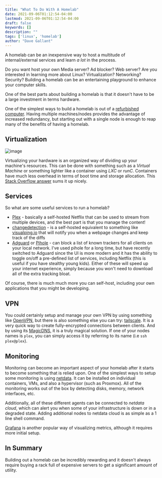 ```yaml
---
title: "What To Do With A Homelab"
date: 2021-09-06T01:12:54-04:00
lastmod: 2021-09-06T01:12:54-04:00
draft: false
keywords: []
description: ""
tags: ['linux', 'homelab']
author: "Dave Gallant"
---
```


A homelab can be an inexpensive way to host a multitude of internal/external services and learn *a lot* in the process.
<!--more-->
Do you want host your own Media server? Ad blocker? Web server?
Are you interested in learning more about Linux? Virtualization? Networking? Security?
Building a homelab can be an entertaining playground to enhance your computer skills.

One of the best parts about building a homelab is that it doesn't have to be a large investment in terms hardware.

One of the simplest ways to build a homelab is out of a [refurbished computer](https://ca.refurb.io/products/hp-800-g1-usff-intel-core-i5-4570s-16gb-ram-512gb-ssd-wifi-windows-10-pro?variant=33049503825943).
Having multiple machines/nodes provides the advantage of increased redundancy, but starting out with a single node is enough to reap many of the benefits of having a homelab.

## Virtualization

![image](https://user-images.githubusercontent.com/4519234/132440142-3acd9c41-86e9-447d-b507-08b9a22b1cc6.png)

Virtualizing your hardware is an organized way of dividing up your machine's resources. This can be done with something such as a *Virtual Machine* or something lighter like a container using *LXC* or *runC*.
Containers have much less overhead in terms of boot time and storage allocation. This [Stack Overflow answer](https://stackoverflow.com/questions/16047306/how-is-docker-different-from-a-virtual-machine) sums it up nicely.

## Services

So what are some useful services to run a homelab?

- [Plex](https://www.plex.tv/) - basically a self-hosted Netflix that can be used to stream from multiple devices, and the best part is that you manage the content!
- [changedetection](https://github.com/dgtlmoon/changedetection.io) - is a self-hosted equivalent to something like [visualping.io](https://visualping.io/) that will notify you when a webpage changes and keep track of the diffs
- [Adguard](https://github.com/AdguardTeam/AdGuardHome) or [Pihole](https://pi-hole.net/) - can block a list of known trackers for all clients on your local network. I've used pihole for a long time, but have recently switched to Adguard since the UI is more modern and it has the ability to toggle on/off a pre-defined list of services, including Netflix (this is useful if you have stealthy young kids). Either of these will speed up your internet experience, simply because you won't need to download all of the extra tracking bloat.

Of course, there is much much more you can self-host, including your own applications that you might be developing.

## VPN

You could certainly setup and manage your own VPN by using something like [OpenVPN](https://openvpn.net/community-downloads/), but there is also something else you can try: [tailscale](https://tailscale.com/). It is a very quick way to create fully-encrypted connections between clients. And by using its [MagicDNS](https://tailscale.com/kb/1081/magicdns/), it is a truly magical solution. If one of your nodes names is `plex`, you can simply access it by referring to its name (i.e `ssh plex@plex`).

## Monitoring

Monitoring can become an important aspect of your homelab after it starts to become something that is relied upon. One of the simplest ways to setup some monitoring is using [netdata](https://www.netdata.cloud/). It can be installed on individual containers, VMs, and also a hypervisor (such as Proxmox). All of the monitoring works out of the box by detecting disks, memory, network interfaces, etc.

Additionally, all of these different agents can be connected to *netdata cloud*, which can alert you when some of your infrastructure is down or in a degraded state. Adding additional nodes to netdata cloud is as simple as a 1 line shell command.

[Grafana](https://grafana.com/) is another popular way of visualizing metrics, although it requires more initial setup.

## In Summary

Building out a homelab can be incredibly rewarding and it doesn't always require buying a rack full of expensive servers to get a significant amount of utility.
